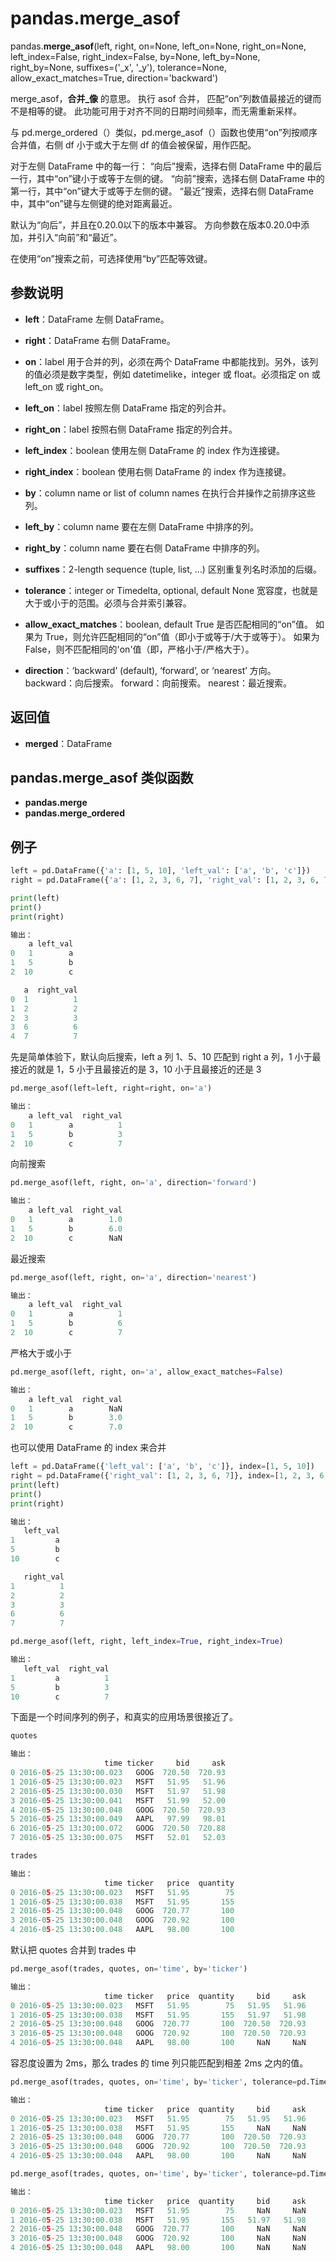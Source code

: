 # pandas.merge_asof

pandas.**merge_asof**(left, right, on=None, left_on=None, right_on=None, left_index=False, right_index=False, by=None, left_by=None, right_by=None, suffixes=('_x', '_y'), tolerance=None, allow_exact_matches=True, direction='backward')

merge_asof，**合并_像** 的意思。
执行 asof 合并， 匹配“on”列数值最接近的键而不是相等的键。
此功能可用于对齐不同的日期时间频率，而无需重新采样。

与 pd.merge_ordered（）类似，pd.merge_asof（）函数也使用“on”列按顺序合并值，右侧 df 小于或大于左侧 df 的值会被保留，用作匹配。

对于左侧 DataFrame 中的每一行：
“向后”搜索，选择右侧 DataFrame 中的最后一行，其中“on”键小于或等于左侧的键。
“向前”搜索，选择右侧 DataFrame 中的第一行，其中“on”键大于或等于左侧的键。
“最近”搜索，选择右侧 DataFrame 中，其中“on”键与左侧键的绝对距离最近。

默认为“向后”，并且在0.20.0以下的版本中兼容。 方向参数在版本0.20.0中添加，并引入“向前”和“最近”。

在使用“on”搜索之前，可选择使用“by”匹配等效键。

## 参数说明
- **left**：DataFrame
左侧 DataFrame。

- **right**：DataFrame
右侧 DataFrame。

- **on**：label
用于合并的列，必须在两个 DataFrame 中都能找到。另外，该列的值必须是数字类型，例如 datetimelike，integer 或 float。必须指定 on 或 left_on 或 right_on。

- **left_on**：label
按照左侧 DataFrame 指定的列合并。

- **right_on**：label
按照右侧 DataFrame 指定的列合并。

- **left_index**：boolean
使用左侧 DataFrame 的 index 作为连接键。

- **right_index**：boolean
使用右侧 DataFrame 的 index 作为连接键。

- **by**：column name or list of column names
在执行合并操作之前排序这些列。

- **left_by**：column name
要在左侧 DataFrame 中排序的列。

- **right_by**：column name
要在右侧 DataFrame 中排序的列。

- **suffixes**：2-length sequence (tuple, list, …)
区别重复列名时添加的后缀。

- **tolerance**：integer or Timedelta, optional, default None
 宽容度，也就是大于或小于的范围。必须与合并索引兼容。

- **allow_exact_matches**：boolean, default True
是否匹配相同的“on”值。
如果为 True，则允许匹配相同的“on”值（即小于或等于/大于或等于）。
如果为 False，则不匹配相同的'on'值（即，严格小于/严格大于）。

- **direction**：‘backward’ (default), ‘forward’, or ‘nearest’
方向。
backward：向后搜索。
forward：向前搜索。
nearest：最近搜索。

## 返回值
- **merged**：DataFrame

## pandas.merge_asof 类似函数
- **pandas.merge**
- **pandas.merge_ordered**

## 例子
```python
left = pd.DataFrame({'a': [1, 5, 10], 'left_val': ['a', 'b', 'c']})
right = pd.DataFrame({'a': [1, 2, 3, 6, 7], 'right_val': [1, 2, 3, 6, 7]})

print(left)
print()
print(right)

输出：
    a left_val
0   1        a
1   5        b
2  10        c

   a  right_val
0  1          1
1  2          2
2  3          3
3  6          6
4  7          7
```

先是简单体验下，默认向后搜索，left a 列 1、5、10 匹配到 right a 列，1 小于最接近的就是 1，5 小于且最接近的是 3，10 小于且最接近的还是 3
```python
pd.merge_asof(left=left, right=right, on='a')

输出：
    a left_val  right_val
0   1        a          1
1   5        b          3
2  10        c          7
```

向前搜索
```python
pd.merge_asof(left, right, on='a', direction='forward')

输出：
    a left_val  right_val
0   1        a        1.0
1   5        b        6.0
2  10        c        NaN
```

最近搜索
```python
pd.merge_asof(left, right, on='a', direction='nearest')

输出：
    a left_val  right_val
0   1        a          1
1   5        b          6
2  10        c          7
```

严格大于或小于
```python
pd.merge_asof(left, right, on='a', allow_exact_matches=False)

输出：
    a left_val  right_val
0   1        a        NaN
1   5        b        3.0
2  10        c        7.0
```

也可以使用 DataFrame 的 index 来合并
```python
left = pd.DataFrame({'left_val': ['a', 'b', 'c']}, index=[1, 5, 10])
right = pd.DataFrame({'right_val': [1, 2, 3, 6, 7]}, index=[1, 2, 3, 6, 7])
print(left)
print()
print(right)

输出：
   left_val
1         a
5         b
10        c

   right_val
1          1
2          2
3          3
6          6
7          7
```

```python
pd.merge_asof(left, right, left_index=True, right_index=True)

输出：
   left_val  right_val
1         a          1
5         b          3
10        c          7
```

下面是一个时间序列的例子，和真实的应用场景很接近了。
```python
quotes

输出：
                     time ticker     bid     ask
0 2016-05-25 13:30:00.023   GOOG  720.50  720.93
1 2016-05-25 13:30:00.023   MSFT   51.95   51.96
2 2016-05-25 13:30:00.030   MSFT   51.97   51.98
3 2016-05-25 13:30:00.041   MSFT   51.99   52.00
4 2016-05-25 13:30:00.048   GOOG  720.50  720.93
5 2016-05-25 13:30:00.049   AAPL   97.99   98.01
6 2016-05-25 13:30:00.072   GOOG  720.50  720.88
7 2016-05-25 13:30:00.075   MSFT   52.01   52.03

trades

输出：
                     time ticker   price  quantity
0 2016-05-25 13:30:00.023   MSFT   51.95        75
1 2016-05-25 13:30:00.038   MSFT   51.95       155
2 2016-05-25 13:30:00.048   GOOG  720.77       100
3 2016-05-25 13:30:00.048   GOOG  720.92       100
4 2016-05-25 13:30:00.048   AAPL   98.00       100
```

默认把 quotes 合并到 trades 中
```python
pd.merge_asof(trades, quotes, on='time', by='ticker')

输出：
                     time ticker   price  quantity     bid     ask
0 2016-05-25 13:30:00.023   MSFT   51.95        75   51.95   51.96
1 2016-05-25 13:30:00.038   MSFT   51.95       155   51.97   51.98
2 2016-05-25 13:30:00.048   GOOG  720.77       100  720.50  720.93
3 2016-05-25 13:30:00.048   GOOG  720.92       100  720.50  720.93
4 2016-05-25 13:30:00.048   AAPL   98.00       100     NaN     NaN
```

容忍度设置为 2ms，那么 trades 的 time 列只能匹配到相差 2ms 之内的值。
```python
pd.merge_asof(trades, quotes, on='time', by='ticker', tolerance=pd.Timedelta('2ms'))

输出：
                     time ticker   price  quantity     bid     ask
0 2016-05-25 13:30:00.023   MSFT   51.95        75   51.95   51.96
1 2016-05-25 13:30:00.038   MSFT   51.95       155     NaN     NaN
2 2016-05-25 13:30:00.048   GOOG  720.77       100  720.50  720.93
3 2016-05-25 13:30:00.048   GOOG  720.92       100  720.50  720.93
4 2016-05-25 13:30:00.048   AAPL   98.00       100     NaN     NaN
```

```python
pd.merge_asof(trades, quotes, on='time', by='ticker', tolerance=pd.Timedelta('10ms'), allow_exact_matches=False)

输出：
                     time ticker   price  quantity     bid     ask
0 2016-05-25 13:30:00.023   MSFT   51.95        75     NaN     NaN
1 2016-05-25 13:30:00.038   MSFT   51.95       155   51.97   51.98
2 2016-05-25 13:30:00.048   GOOG  720.77       100     NaN     NaN
3 2016-05-25 13:30:00.048   GOOG  720.92       100     NaN     NaN
4 2016-05-25 13:30:00.048   AAPL   98.00       100     NaN     NaN
```